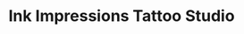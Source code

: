 ---
title: "Ink Impressions Tattoo Studio"
url: /bel-air/ink-impressions-tattoo-studio/
shop: tattoo
---